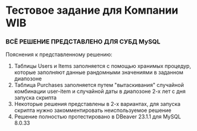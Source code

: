 # Тестовое задание для Компании WIB 
### ВСЁ РЕШЕНИЕ ПРЕДСТАВЛЕНО ДЛЯ СУБД MySQL
Пояснения к представленному решению:
1) Таблицы Users и Items заполняется с помощью хранимых процедур, которые заполняют данные рандомными значениями в заданном диапозоне
2) Таблица Purchases заполняется путем "вытаскивания" случайной комбинации user-item и случайной даты в диапозоне 2-х лет с дня запуска скрипта
3) Некоторые решения представлены в 2-х вариантах, для запуска скрипта нужно закомментировать неиспользуемое решение
4) Решение полностью протестировано в DBeaver 23.1.1 для MySQL 8.0.33
